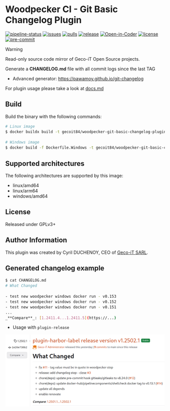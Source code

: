 # Woodpecker CI - Git Basic Changelog Plugin

[![pipeline-status](https://ci.geco-it.net/api/badges/woodpecker/plugin-git-basic-changelog/status.svg)](https://ci.geco-it.net/repos/woodpecker/plugin-git-basic-changelog)
[![issues](https://git.geco-it.net/woodpecker/plugin-git-basic-changelog.git/badges/issues/open.svg?logo=forgejo&color=red)](/woodpecker/plugin-git-basic-changelog/issues?state=open)
[![pulls](https://git.geco-it.net/woodpecker/plugin-git-basic-changelog.git/badges/pulls/open.svg?logo=forgejo)](/woodpecker/plugin-git-basic-changelog/pulls?state=open)
[![release](https://git.geco-it.net/woodpecker/plugin-git-basic-changelog.git/badges/release.svg?logo=forgejo)](/woodpecker/plugin-git-basic-changelog/releases)
[![Open-in-Coder](https://img.shields.io/badge/Open_in_Coder-purple?logo=coder)](https://coder.geco-it.net/templates/coder/docker-debian-base/workspace?mode=manual&param.git_repo=git@git.lan.geco-it.net:woodpecker/plugin-git-basic-changelog.git)
[![license](https://img.shields.io/badge/License-GPLv3-blue)](./LICENSE)
[![pre-commit](https://img.shields.io/badge/pre--commit-enabled-brightgreen?logo=pre-commit)](https://github.com/pre-commit/pre-commit)

> [!WARNING]
> Read-only source code mirror of Geco-iT Open Source projects.

Generate a **CHANGELOG.md** file with all commit logs since the last TAG

- Advanced generator: <https://pawamoy.github.io/git-changelog>

For plugin usage please take a look at [docs.md](./docs.md)

## Build

Build the binary with the following commands:

```bash
# Linux image
$ docker buildx build -t gecoit84/woodpecker-git-basic-changelog-plugin .

# Windows image
$ docker build -f Dockerfile.Windows -t gecoit84/woodpecker-git-basic-changelog-plugin .
```

## Supported architectures

The following architectures are supported by this image:

- linux/amd64
- linux/arm64
- windows/amd64

## License

Released under GPLv3+

## Author Information

This plugin was created by Cyril DUCHENOY, CEO of [Geco-iT SARL](http://www.geco-it.fr).

## Generated changelog example

```bash
$ cat CHANGELOG.md
# What Changed

- test new woodpecker windows docker run - v0.153
- test new woodpecker windows docker run - v0.152
- test new woodpecker windows docker run - v0.151
...
_**Compare**_: [1.2411.4...1.2411.5](https://...)
```

- Usage with `plugin-release`

![changelog](./asset/changelog_git_release.png)
